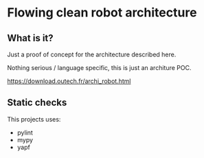 # Flowing clean robot architecture

## What is it?

Just a proof of concept for the architecture described here.

Nothing serious / language specific, this is just an architure POC.

https://download.outech.fr/archi_robot.html

## Static checks

This projects uses:
 * pylint
 * mypy
 * yapf

